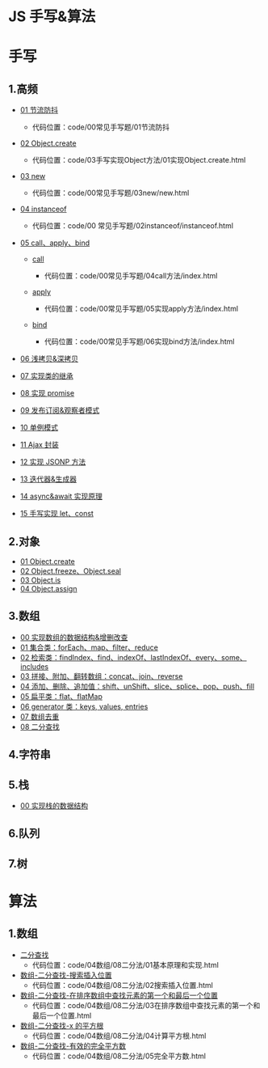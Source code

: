 # JS 手写&算法

# 手写

## 1.高频

- [01 节流防抖](https://object-x.com.cn/articles/67c2c4d92996ce1301b67a6a)
  - 代码位置：code/00常见手写题/01节流防抖

- [02 Object.create](https://object-x.com.cn/articles/67c317ff11bab22d3f677e2c)
  - 代码位置：code/03手写实现Object方法/01实现Object.create.html

- [03 new](https://object-x.com.cn/articles/67c31bcb348fa0e58fbb55f6)
  - 代码位置：code/00常见手写题/03new/new.html

- [04 instanceof](https://object-x.com.cn/articles/67c2fec2b49401eb66aec62f)
  - 代码位置：code/00 常见手写题/02instanceof/instanceof.html

- [05 call、apply、bind](https://object-x.com.cn/articles/67c3dd80859e2373884551e1)
  - [call](https://object-x.com.cn/articles/67c3dd80859e2373884551e1)
    - 代码位置：code/00常见手写题/04call方法/index.html

  - [apply](https://object-x.com.cn/articles/67c3eea6d82476882794903b)
    - 代码位置：code/00常见手写题/05实现apply方法/index.html

  - [bind](https://object-x.com.cn/articles/67c3efa70d096367e6905c49)
    - 代码位置：code/00常见手写题/06实现bind方法/index.html

- [06 浅拷贝&amp;深拷贝](./common/06浅拷贝&深拷贝.md)
- [07 实现类的继承](./common/07实现类的继承.md)
- [08 实现 promise](./common/08实现PromisesA+%20.md)
- [09 发布订阅&amp;观察者模式](./common/09发布订阅&观察者模式.md)
- [10 单例模式](./common/10单例模式.md)
- [11 Ajax 封装](./common/11Ajax封装.md)
- [12 实现 JSONP 方法](./common/12实现JSONP方法.md)
- [13 迭代器&amp;生成器](./common/13迭代器&生成器.md)
- [14 async&amp;await 实现原理](./common/14async&await实现原理.md)
- [15 手写实现 let、const](./common/15手写实现let、const.md)

## 2.对象

- [01 Object.create](./common/02Object_create.md)
- [02 Object.freeze、Object.seal](./object/02Object.freeze.md)
- [03 Object.is](./object/03Object.is.md)
- [04 Object.assign](./object/04Object.assign.md)

## 3.数组

- [00 实现数组的数据结构&增删改查](./array/00实现数组的数据结构.md)
- [01 集合类：forEach、map、filter、reduce](./array/01集合类.md)
- [02 检索类：findIndex、find、indexOf、lastIndexOf、every、some、includes](./array/02检索类.md)
- [03 拼接、附加、翻转数组：concat、join、reverse](./array/03拼接、附加、翻转数组.md)
- [04 添加、删除、追加值：shift、unShift、slice、splice、pop、push、fill](./array/04添加、删除、追加值.md)
- [05 扁平类：flat、flatMap](./array/05.扁平类.md)
- [06 generator 类：keys, values, entries](./array/06generator.md)
- [07 数组去重](./array/07数组去重.md)
- [08 二分查找]()

## 4.字符串

## 5.栈

- [00 实现栈的数据结构](./stack/00实现栈结构.md)

## 6.队列

## 7.树

# 算法

## 1.数组

+ [二分查找](https://object-x.com.cn/articles/67c44e104f9d8d03183a5502)
  + 代码位置：code/04数组/08二分法/01基本原理和实现.html
+ [数组-二分查找-搜索插入位置](https://object-x.com.cn/articles/67dac91ae5b6ca5561cb63c9)
  + 代码位置：code/04数组/08二分法/02搜索插入位置.html
+ [数组-二分查找-在排序数组中查找元素的第一个和最后一个位置](https://object-x.com.cn/articles/67dacbdbe5b6ca5561cb63ca)
  + 代码位置：code/04数组/08二分法/03在排序数组中查找元素的第一个和最后一个位置.html
+ [数组-二分查找-x 的平方根](https://object-x.com.cn/articles/67dad061e5b6ca5561cb63cb)
  + 代码位置：code/04数组/08二分法/04计算平方根.html
+ [数组-二分查找-有效的完全平方数](https://object-x.com.cn/articles/67dad2a3e5b6ca5561cb63cc)
  + 代码位置：code/04数组/08二分法/05完全平方数.html

